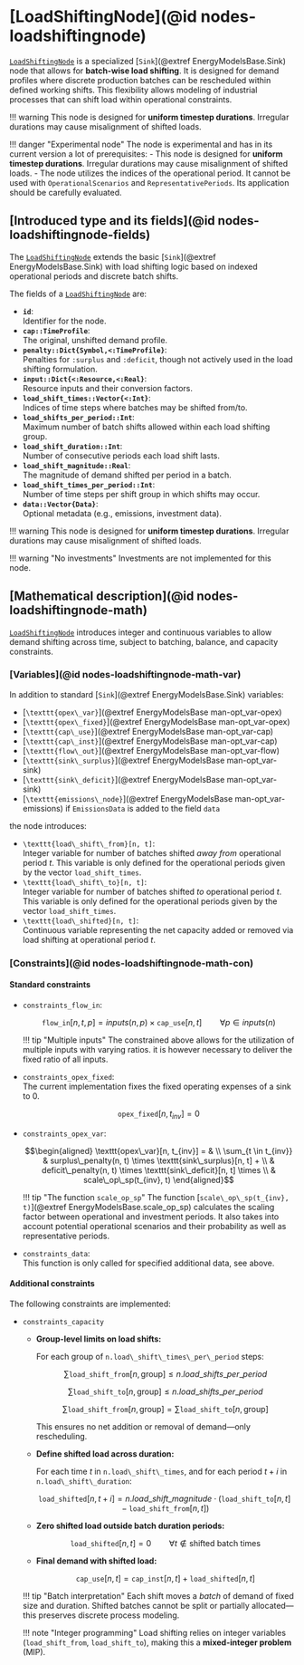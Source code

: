 # [LoadShiftingNode](@id nodes-loadshiftingnode)

[`LoadShiftingNode`](@ref) is a specialized [`Sink`](@extref EnergyModelsBase.Sink) node that allows for **batch-wise load shifting**. It is designed for demand profiles where discrete production batches can be rescheduled within defined working shifts. This flexibility allows modeling of industrial processes that can shift load within operational constraints.

!!! warning
    This node is designed for **uniform timestep durations**. Irregular durations may cause misalignment of shifted loads.

!!! danger "Experimental node"
    The node is experimental and has in its current version a lot of prerequisites:
    - This node is designed for **uniform timestep durations**.
      Irregular durations may cause misalignment of shifted loads.
    - The node utilizes the indices of the operational period.
      It cannot be used with `OperationalScenarios` and `RepresentativePeriods`.
    Its application should be carefully evaluated.


## [Introduced type and its fields](@id nodes-loadshiftingnode-fields)

The [`LoadShiftingNode`](@ref) extends the basic [`Sink`](@extref EnergyModelsBase.Sink) with load shifting logic based on indexed operational periods and discrete batch shifts.

The fields of a [`LoadShiftingNode`](@ref) are:

- **`id`**:\
  Identifier for the node.
- **`cap::TimeProfile`**:\
  The original, unshifted demand profile.
- **`penalty::Dict{Symbol,<:TimeProfile}`**:\
  Penalties for `:surplus` and `:deficit`, though not actively used in the load shifting formulation.
- **`input::Dict{<:Resource,<:Real}`**:\
  Resource inputs and their conversion factors.
- **`load_shift_times::Vector{<:Int}`**:\
  Indices of time steps where batches may be shifted from/to.
- **`load_shifts_per_period::Int`**:\
  Maximum number of batch shifts allowed within each load shifting group.
- **`load_shift_duration::Int`**:\
  Number of consecutive periods each load shift lasts.
- **`load_shift_magnitude::Real`**:\
  The magnitude of demand shifted per period in a batch.
- **`load_shift_times_per_period::Int`**:\
  Number of time steps per shift group in which shifts may occur.
- **`data::Vector{Data}`**:\
  Optional metadata (e.g., emissions, investment data).

!!! warning
    This node is designed for **uniform timestep durations**. Irregular durations may cause misalignment of shifted loads.

!!! warning "No investments"
    Investments are not implemented for this node.


## [Mathematical description](@id nodes-loadshiftingnode-math)

[`LoadShiftingNode`](@ref) introduces integer and continuous variables to allow demand shifting across time, subject to batching, balance, and capacity constraints.

### [Variables](@id nodes-loadshiftingnode-math-var)

In addition to standard [`Sink`](@extref EnergyModelsBase.Sink) variables:

- [``\texttt{opex\_var}``](@extref EnergyModelsBase man-opt_var-opex)
- [``\texttt{opex\_fixed}``](@extref EnergyModelsBase man-opt_var-opex)
- [``\texttt{cap\_use}``](@extref EnergyModelsBase man-opt_var-cap)
- [``\texttt{cap\_inst}``](@extref EnergyModelsBase man-opt_var-cap)
- [``\texttt{flow\_out}``](@extref EnergyModelsBase man-opt_var-flow)
- [``\texttt{sink\_surplus}``](@extref EnergyModelsBase man-opt_var-sink)
- [``\texttt{sink\_deficit}``](@extref EnergyModelsBase man-opt_var-sink)
- [``\texttt{emissions\_node}``](@extref EnergyModelsBase man-opt_var-emissions) if `EmissionsData` is added to the field `data`

the node introduces:

- ``\texttt{load\_shift\_from}[n, t]``:\
  Integer variable for number of batches shifted *away from* operational period $t$.
  This variable is only defined for the operational periods given by the vector `load_shift_times`.
- ``\texttt{load\_shift\_to}[n, t]``:\
  Integer variable for number of batches shifted *to* operational period $t$.
  This variable is only defined for the operational periods given by the vector `load_shift_times`.
- ``\texttt{load\_shifted}[n, t]``:\
  Continuous variable representing the net capacity added or removed via load shifting at operational period $t$.

### [Constraints](@id nodes-loadshiftingnode-math-con)

#### Standard constraints

- `constraints_flow_in`:

  ```math
  \texttt{flow\_in}[n, t, p] =
  inputs(n, p) \times \texttt{cap\_use}[n, t]
  \qquad \forall p \in inputs(n)
  ```

  !!! tip "Multiple inputs"
      The constrained above allows for the utilization of multiple inputs with varying ratios.
      it is however necessary to deliver the fixed ratio of all inputs.

- `constraints_opex_fixed`:\
  The current implementation fixes the fixed operating expenses of a sink to 0.

  ```math
  \texttt{opex\_fixed}[n, t_{inv}] = 0
  ```

- `constraints_opex_var`:

  ```math
  \begin{aligned}
  \texttt{opex\_var}[n, t_{inv}] = & \\
    \sum_{t \in t_{inv}} & surplus\_penalty(n, t) \times \texttt{sink\_surplus}[n, t] + \\ &
    deficit\_penalty(n, t) \times \texttt{sink\_deficit}[n, t] \times \\ &
    scale\_op\_sp(t_{inv}, t)
  \end{aligned}
  ```

  !!! tip "The function `scale_op_sp`"
      The function [``scale\_op\_sp(t_{inv}, t)``](@extref EnergyModelsBase.scale_op_sp) calculates the scaling factor between operational and investment periods.
      It also takes into account potential operational scenarios and their probability as well as representative periods.

- `constraints_data`:\
  This function is only called for specified additional data, see above.


#### Additional constraints

The following constraints are implemented:

- `constraints_capacity`

  - **Group-level limits on load shifts:**

    For each group of ``n.load\_shift\_times\_per\_period`` steps:

    ```math
    \sum \texttt{load\_shift\_from}[n, \text{group}] \leq n.load\_shifts\_per\_period
    ```

    ```math
    \sum \texttt{load\_shift\_to}[n, \text{group}] \leq n.load\_shifts\_per\_period
    ```

    ```math
    \sum \texttt{load\_shift\_from}[n, \text{group}] =
    \sum \texttt{load\_shift\_to}[n, \text{group}]
    ```

    This ensures no net addition or removal of demand—only rescheduling.

  - **Define shifted load across duration:**

    For each time $t$ in ``n.load\_shift\_times``, and for each period $t+i$ in ``n.load\_shift\_duration``:

    ```math
    \texttt{load\_shifted}[n, t+i] =
    n.load\_shift\_magnitude \cdot
    (\texttt{load\_shift\_to}[n, t] - \texttt{load\_shift\_from}[n, t])
    ```

  - **Zero shifted load outside batch duration periods:**

    ```math
    \texttt{load\_shifted}[n, t] = 0
    \qquad \forall t \notin \text{shifted batch times}
    ```

  - **Final demand with shifted load:**

    ```math
    \texttt{cap\_use}[n, t] = \texttt{cap\_inst}[n, t] + \texttt{load\_shifted}[n, t]
    ```

  !!! tip "Batch interpretation"
      Each shift moves a *batch* of demand of fixed size and duration. Shifted batches cannot be split or partially allocated—this preserves discrete process modeling.

  !!! note "Integer programming"
      Load shifting relies on integer variables (`load_shift_from`, `load_shift_to`), making this a **mixed-integer problem** (MIP).
